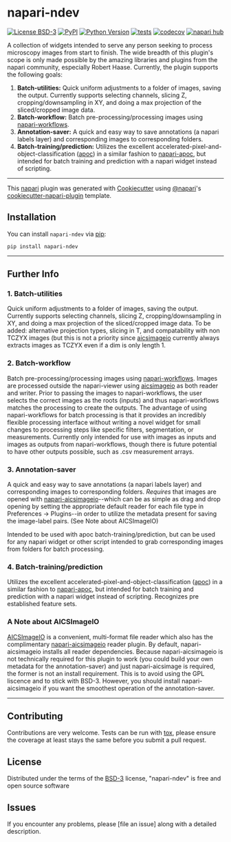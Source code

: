 # napari-ndev

[![License BSD-3](https://img.shields.io/pypi/l/napari-ndev.svg?color=green)](https://github.com/TimMonko/napari-ndev/raw/main/LICENSE)
[![PyPI](https://img.shields.io/pypi/v/napari-ndev.svg?color=green)](https://pypi.org/project/napari-ndev)
[![Python Version](https://img.shields.io/pypi/pyversions/napari-ndev.svg?color=green)](https://python.org)
[![tests](https://github.com/TimMonko/napari-ndev/workflows/tests/badge.svg)](https://github.com/TimMonko/napari-ndev/actions)
[![codecov](https://codecov.io/gh/TimMonko/napari-ndev/branch/main/graph/badge.svg)](https://codecov.io/gh/TimMonko/napari-ndev)
[![napari hub](https://img.shields.io/endpoint?url=https://api.napari-hub.org/shields/napari-ndev)](https://napari-hub.org/plugins/napari-ndev)

A collection of widgets intended to serve any person seeking to process microscopy images from start to finish. The wide breadth of this plugin's scope is only made possible by the amazing libraries and plugins from the napari community, especially Robert Haase. Currently, the plugin supports the following goals:

1. **Batch-utilities:** Quick uniform adjustments to a folder of images, saving the output. Currently supports selecting channels, slicing Z, cropping/downsampling in XY, and doing a max projection of the sliced/cropped image data. 
2. **Batch-workflow:** Batch pre-processing/processing images using [napari-workflows].
3. **Annotation-saver:** A quick and easy way to save annotations (a napari labels layer) and corresponding images to corresponding folders.
4. **Batch-training/prediction:** Utilizes the excellent accelerated-pixel-and-object-classification ([apoc]) in a similar fashion to [napari-apoc], but intended for batch training and prediction with a napari widget instead of scripting.

----------------------------------

This [napari] plugin was generated with [Cookiecutter] using [@napari]'s [cookiecutter-napari-plugin] template.

<!--
Don't miss the full getting started guide to set up your new package:
https://github.com/napari/cookiecutter-napari-plugin#getting-started

and review the napari docs for plugin developers:
https://napari.org/stable/plugins/index.html
-->

## Installation

You can install `napari-ndev` via [pip]:

    pip install napari-ndev

----------------------------------

## Further Info

### 1. Batch-utilities 
Quick uniform adjustments to a folder of images, saving the output. Currently supports selecting channels, slicing Z, cropping/downsampling in XY, and doing a max projection of the sliced/cropped image data. To be added: alternative projection types, slicing in T, and compatability with non TCZYX images (but this is not a priority since [aicsimageio] currently always extracts images as TCZYX even if a dim is only length 1. 

### 2. Batch-workflow
Batch pre-processing/processing images using [napari-workflows].  Images are processed outside the napari-viewer using [aicsimageio] as both reader and writer. Prior to passing the images to napari-workflows, the user selects the correct images as the roots (inputs) and thus napari-workflows matches the processing to create the outputs. The advantage of using napari-workflows for batch processing is that it provides an incredibly flexible processing interface without writing a novel widget for small changes to processing steps like specific filters, segmentation, or measurements. Currently only intended for use with images as inputs and images as outputs from napari-workflows, though there is future potential to have other outputs possible, such as .csv measurement arrays.

### 3. Annotation-saver
A quick and easy way to save annotations (a napari labels layer) and corresponding images to corresponding folders. *Requires* that images are opened with [napari-aicsimageio]--which can be as simple as drag and drop opening by setting the appropriate default reader for each file type in Preferences -> Plugins--in order to utilize the metadata present for saving the image-label pairs. (See Note about AICSImageIO)

Intended to be used with apoc batch-training/prediction, but can be used for any napari widget or other script intended to grab corresponding images from folders for batch processing.

### 4. Batch-training/prediction
Utilizes the excellent accelerated-pixel-and-object-classification ([apoc]) in a similar fashion to [napari-apoc], but intended for batch training and prediction with a napari widget instead of scripting. Recognizes pre established feature sets.

### A Note about AICSImageIO
[AICSImageIO] is a convenient, multi-format file reader which also has the complimentary [napari-aicsimageio] reader plugin. By default, napari-aicsimageio installs all reader dependencies. Because napari-aicsimageio is not technically required for this plugin to work (you could build your own metadata for the annotation-saver) and just napari-aicsimage is required, the former is not an install requirement. This is to avoid using the GPL liscence and to stick with BSD-3. However, you should install napari-aicsimageio if you want the smoothest operation of the annotation-saver.

----------------------------------

## Contributing

Contributions are very welcome. Tests can be run with [tox], please ensure
the coverage at least stays the same before you submit a pull request.

## License

Distributed under the terms of the [BSD-3] license,
"napari-ndev" is free and open source software

## Issues

If you encounter any problems, please [file an issue] along with a detailed description.

[napari]: https://github.com/napari/napari
[Cookiecutter]: https://github.com/audreyr/cookiecutter
[@napari]: https://github.com/napari
[MIT]: http://opensource.org/licenses/MIT
[BSD-3]: http://opensource.org/licenses/BSD-3-Clause
[GNU GPL v3.0]: http://www.gnu.org/licenses/gpl-3.0.txt
[GNU LGPL v3.0]: http://www.gnu.org/licenses/lgpl-3.0.txt
[Apache Software License 2.0]: http://www.apache.org/licenses/LICENSE-2.0
[Mozilla Public License 2.0]: https://www.mozilla.org/media/MPL/2.0/index.txt
[cookiecutter-napari-plugin]: https://github.com/napari/cookiecutter-napari-plugin

[napari]: https://github.com/napari/napari
[tox]: https://tox.readthedocs.io/en/latest/
[pip]: https://pypi.org/project/pip/
[PyPI]: https://pypi.org/

[napari-workflows]: https://github.com/haesleinhuepf/napari-workflows
[apoc]: https://github.com/haesleinhuepf/apoc
[napari-apoc]: https://github.com/haesleinhuepf/napari-accelerated-pixel-and-object-classification
[napari-aicsimageio]: https://github.com/AllenCellModeling/napari-aicsimageio
[AICSImageIO]: https://allencellmodeling.github.io/aicsimageio/
